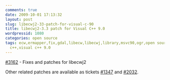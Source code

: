 ```yaml
---
comments: true
date: 2009-10-01 17:13:32
layout: post
slug: libecwj2-33-patch-for-visual-c-90
title: libecwj2-3.3 patch for Visual C++ 9.0
wordpressid: 1080
categories: open source
tags: ecw,ermapper,fix,gdal,libecw,libecwj,library,msvc90,ogr,open source,patch,programming,project,raster,ticket,trac,visual
  c++,visual c++ 9.0
---
```


[#3162](http://trac.osgeo.org/gdal/ticket/3162) - Fixes and patches for libecwj2




Other related patches are available  as tickets [#1347](http://trac.osgeo.org/gdal/ticket/1347) and [#2032](http://trac.osgeo.org/gdal/ticket/2032).
